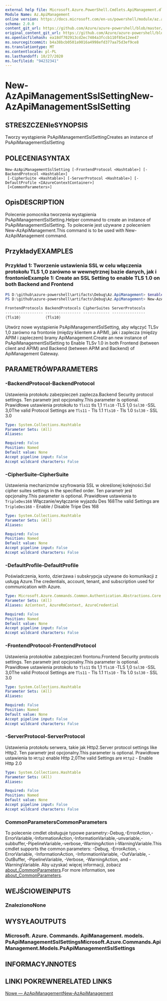 ```yaml
---
external help file: Microsoft.Azure.PowerShell.Cmdlets.ApiManagement.dll-Help.xml
Module Name: Az.ApiManagement
online version: https://docs.microsoft.com/en-us/powershell/module/az.apimanagement/new-azapimanagementsslsetting
schema: 2.0.0
content_git_url: https://github.com/Azure/azure-powershell/blob/master/src/ApiManagement/ApiManagement/help/New-AzApiManagementSslSetting.md
original_content_git_url: https://github.com/Azure/azure-powershell/blob/master/src/ApiManagement/ApiManagement/help/New-AzApiManagementSslSetting.md
ms.openlocfilehash: ea18df702913cd2ec7404a3fccb110f85e12ee47
ms.sourcegitcommit: b4a38bcb0501a9016a4998efd377aa75d3ef9ce8
ms.translationtype: MT
ms.contentlocale: pl-PL
ms.lasthandoff: 10/27/2020
ms.locfileid: "94232341"
---
```

# <span data-ttu-id="23fc4-101">New-AzApiManagementSslSetting</span><span class="sxs-lookup"><span data-stu-id="23fc4-101">New-AzApiManagementSslSetting</span></span>

## <span data-ttu-id="23fc4-102">STRESZCZENIe</span><span class="sxs-lookup"><span data-stu-id="23fc4-102">SYNOPSIS</span></span>
<span data-ttu-id="23fc4-103">Tworzy wystąpienie PsApiManagementSslSetting</span><span class="sxs-lookup"><span data-stu-id="23fc4-103">Creates an instance of PsApiManagementSslSetting</span></span>

## <span data-ttu-id="23fc4-104">POLECENIA</span><span class="sxs-lookup"><span data-stu-id="23fc4-104">SYNTAX</span></span>

```
New-AzApiManagementSslSetting [-FrontendProtocol <Hashtable>] [-BackendProtocol <Hashtable>]
 [-CipherSuite <Hashtable>] [-ServerProtocol <Hashtable>] [-DefaultProfile <IAzureContextContainer>]
 [<CommonParameters>]
```

## <span data-ttu-id="23fc4-105">Opis</span><span class="sxs-lookup"><span data-stu-id="23fc4-105">DESCRIPTION</span></span>
<span data-ttu-id="23fc4-106">Polecenie pomocnika tworzenia wystąpienia PsApiManagementSslSetting.</span><span class="sxs-lookup"><span data-stu-id="23fc4-106">Helper command to create an instance of PsApiManagementSslSetting.</span></span>
<span data-ttu-id="23fc4-107">To polecenie jest używane z poleceniem New-AzApiManagement.</span><span class="sxs-lookup"><span data-stu-id="23fc4-107">This command is to be used with New-AzApiManagement command.</span></span>

## <span data-ttu-id="23fc4-108">Przykłady</span><span class="sxs-lookup"><span data-stu-id="23fc4-108">EXAMPLES</span></span>

### <span data-ttu-id="23fc4-109">Przykład 1: Tworzenie ustawienia SSL w celu włączenia protokołu TLS 1,0 zarówno w wewnętrznej bazie danych, jak i frontonie</span><span class="sxs-lookup"><span data-stu-id="23fc4-109">Example 1: Create an SSL Setting to enable TLS 1.0 on both Backend and Frontend</span></span>
```powershell
PS D:\github\azure-powershell\artifacts\Debug\Az.ApiManagement> $enableTls=@{"Tls10" = "True"}
PS D:\github\azure-powershell\artifacts\Debug\Az.ApiManagement> New-AzApiManagementSslSetting -FrontendProtocol $enableTls -BackendProtocol $enableTls

FrontendProtocols BackendProtocols CipherSuites ServerProtocols
----------------- ---------------- ------------ ---------------
{Tls10}           {Tls10}
```

<span data-ttu-id="23fc4-110">Utwórz nowe wystąpienie PsApiManagementSslSetting, aby włączyć TLSv 1,0 zarówno na frontonie (między klientem a APIM), jak i zaplecza (między APIM i zapleczem) bramy ApiManagement.</span><span class="sxs-lookup"><span data-stu-id="23fc4-110">Create an new instance of PsApiManagementSslSetting to Enable TLSv 1.0 in both Frontend (between client and APIM) and Backend (between APIM and Backend) of ApiManagement Gateway.</span></span>

## <span data-ttu-id="23fc4-111">PARAMETRÓW</span><span class="sxs-lookup"><span data-stu-id="23fc4-111">PARAMETERS</span></span>

### <span data-ttu-id="23fc4-112">-BackendProtocol</span><span class="sxs-lookup"><span data-stu-id="23fc4-112">-BackendProtocol</span></span>
<span data-ttu-id="23fc4-113">Ustawienia protokołu zabezpieczeń zaplecza.</span><span class="sxs-lookup"><span data-stu-id="23fc4-113">Backend Security protocol settings.</span></span> <span data-ttu-id="23fc4-114">Ten parametr jest opcjonalny.</span><span class="sxs-lookup"><span data-stu-id="23fc4-114">This parameter is optional.</span></span>
<span data-ttu-id="23fc4-115">Prawidłowe ustawienia protokołu to `Tls11` tls 1,1 `Tls10` -TLS 1,0 `Ssl30` -SSL 3,0</span><span class="sxs-lookup"><span data-stu-id="23fc4-115">The valid Protocol Settings are `Tls11` - Tls 1.1 `Tls10` - Tls 1.0 `Ssl30` - SSL 3.0</span></span>

```yaml
Type: System.Collections.Hashtable
Parameter Sets: (All)
Aliases:

Required: False
Position: Named
Default value: None
Accept pipeline input: False
Accept wildcard characters: False
```

### <span data-ttu-id="23fc4-116">-CipherSuite</span><span class="sxs-lookup"><span data-stu-id="23fc4-116">-CipherSuite</span></span>
<span data-ttu-id="23fc4-117">Ustawienia mechanizmów szyfrowania SSL w określonej kolejności.</span><span class="sxs-lookup"><span data-stu-id="23fc4-117">Ssl cipher suites settings in the specified order.</span></span> <span data-ttu-id="23fc4-118">Ten parametr jest opcjonalny.</span><span class="sxs-lookup"><span data-stu-id="23fc4-118">This parameter is optional.</span></span>
<span data-ttu-id="23fc4-119">Prawidłowe ustawienia to `TripleDes168` Włączanie/wyłączanie wyjazdu Des 168</span><span class="sxs-lookup"><span data-stu-id="23fc4-119">The valid Settings are `TripleDes168` - Enable / Disable Tripe Des 168</span></span>

```yaml
Type: System.Collections.Hashtable
Parameter Sets: (All)
Aliases:

Required: False
Position: Named
Default value: None
Accept pipeline input: False
Accept wildcard characters: False
```

### <span data-ttu-id="23fc4-120">-DefaultProfile</span><span class="sxs-lookup"><span data-stu-id="23fc4-120">-DefaultProfile</span></span>
<span data-ttu-id="23fc4-121">Poświadczenia, konto, dzierżawa i subskrypcja używane do komunikacji z usługą Azure.</span><span class="sxs-lookup"><span data-stu-id="23fc4-121">The credentials, account, tenant, and subscription used for communication with Azure.</span></span>

```yaml
Type: Microsoft.Azure.Commands.Common.Authentication.Abstractions.Core.IAzureContextContainer
Parameter Sets: (All)
Aliases: AzContext, AzureRmContext, AzureCredential

Required: False
Position: Named
Default value: None
Accept pipeline input: False
Accept wildcard characters: False
```

### <span data-ttu-id="23fc4-122">-FrontendProtocol</span><span class="sxs-lookup"><span data-stu-id="23fc4-122">-FrontendProtocol</span></span>
<span data-ttu-id="23fc4-123">Ustawienia protokołów zabezpieczeń frontonu.</span><span class="sxs-lookup"><span data-stu-id="23fc4-123">Frontend Security protocols settings.</span></span> <span data-ttu-id="23fc4-124">Ten parametr jest opcjonalny.</span><span class="sxs-lookup"><span data-stu-id="23fc4-124">This parameter is optional.</span></span>
<span data-ttu-id="23fc4-125">Prawidłowe ustawienia protokołu to `Tls11` tls 1,1 `Tls10` -TLS 1,0 `Ssl30` -SSL 3,0</span><span class="sxs-lookup"><span data-stu-id="23fc4-125">The valid Protocol Settings are `Tls11` - Tls 1.1 `Tls10` - Tls 1.0 `Ssl30` - SSL 3.0</span></span>


```yaml
Type: System.Collections.Hashtable
Parameter Sets: (All)
Aliases:

Required: False
Position: Named
Default value: None
Accept pipeline input: False
Accept wildcard characters: False
```

### <span data-ttu-id="23fc4-126">-ServerProtocol</span><span class="sxs-lookup"><span data-stu-id="23fc4-126">-ServerProtocol</span></span>
<span data-ttu-id="23fc4-127">Ustawienia protokołu serwera, takie jak Http2.</span><span class="sxs-lookup"><span data-stu-id="23fc4-127">Server protocol settings like Http2.</span></span> <span data-ttu-id="23fc4-128">Ten parametr jest opcjonalny.</span><span class="sxs-lookup"><span data-stu-id="23fc4-128">This parameter is optional.</span></span>
<span data-ttu-id="23fc4-129">Prawidłowe ustawienia to `Http2` enable Http 2,0</span><span class="sxs-lookup"><span data-stu-id="23fc4-129">The valid Settings are `Http2` - Enable Http 2.0</span></span>

```yaml
Type: System.Collections.Hashtable
Parameter Sets: (All)
Aliases:

Required: False
Position: Named
Default value: None
Accept pipeline input: False
Accept wildcard characters: False
```

### <span data-ttu-id="23fc4-130">CommonParameters</span><span class="sxs-lookup"><span data-stu-id="23fc4-130">CommonParameters</span></span>
<span data-ttu-id="23fc4-131">To polecenie cmdlet obsługuje typowe parametry:-Debug,-ErrorAction,-ErrorVariable,-InformationAction,-InformationVariable,-unvariable,-subbuffer,-PipelineVariable,-verbose,-WarningAction i-WarningVariable.</span><span class="sxs-lookup"><span data-stu-id="23fc4-131">This cmdlet supports the common parameters: -Debug, -ErrorAction, -ErrorVariable, -InformationAction, -InformationVariable, -OutVariable, -OutBuffer, -PipelineVariable, -Verbose, -WarningAction, and -WarningVariable.</span></span> <span data-ttu-id="23fc4-132">Aby uzyskać więcej informacji, zobacz [about_CommonParameters](http://go.microsoft.com/fwlink/?LinkID=113216).</span><span class="sxs-lookup"><span data-stu-id="23fc4-132">For more information, see [about_CommonParameters](http://go.microsoft.com/fwlink/?LinkID=113216).</span></span>

## <span data-ttu-id="23fc4-133">WEJŚCIOWE</span><span class="sxs-lookup"><span data-stu-id="23fc4-133">INPUTS</span></span>

### <span data-ttu-id="23fc4-134">Znaleziono</span><span class="sxs-lookup"><span data-stu-id="23fc4-134">None</span></span>

## <span data-ttu-id="23fc4-135">WYSYŁA</span><span class="sxs-lookup"><span data-stu-id="23fc4-135">OUTPUTS</span></span>

### <span data-ttu-id="23fc4-136">Microsoft. Azure. Commands. ApiManagement. models. PsApiManagementSslSettings</span><span class="sxs-lookup"><span data-stu-id="23fc4-136">Microsoft.Azure.Commands.ApiManagement.Models.PsApiManagementSslSettings</span></span>

## <span data-ttu-id="23fc4-137">INFORMACYJN</span><span class="sxs-lookup"><span data-stu-id="23fc4-137">NOTES</span></span>

## <span data-ttu-id="23fc4-138">LINKI POKREWNE</span><span class="sxs-lookup"><span data-stu-id="23fc4-138">RELATED LINKS</span></span>

[<span data-ttu-id="23fc4-139">Nowe — AzApiManagement</span><span class="sxs-lookup"><span data-stu-id="23fc4-139">New-AzApiManagement</span></span>](./New-AzApiManagement.md)

